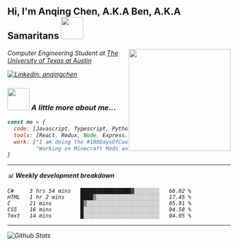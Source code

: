 <h2> Hi, I'm Anqing Chen, A.K.A Ben, A.K.A Samaritans <img src="https://media.giphy.com/media/mGcNjsfWAjY5AEZNw6/giphy.gif" width="50"></h2>
<img align='right' src="https://media.giphy.com/media/daZuNbOmzYuwoyp2ZJ/giphy.gif" width="230">
<p><em>Computer Engineering Student at <a href="http://www.utexas.edu">The University of Texas at Austin</a></p>

[![Linkedin: anqingchen](https://img.shields.io/badge/-anqingchen-blue?style=flat-square&logo=Linkedin&logoColor=white&link=https://www.linkedin.com/in/anqingchen/)](https://www.linkedin.com/in/anqingchen/)

### <img src="https://media.giphy.com/media/VgCDAzcKvsR6OM0uWg/giphy.gif" width="50"> A little more about me...  

```javascript
const me = {
  code: [Javascript, Typescript, Python, Java, C, C++, HTML, CSS],
  tools: [React, Redux, Node, Express, Flask, Docker],
  work: ["I am doing the #100DaysOfCode challenge", 
         "Working on Minecraft Mods and related content for @SpectralStudios"],
}
```
-------

📊 **Weekly development breakdown**
<!--START_SECTION:waka-->
```text
C#     3 hrs 54 mins   ████████████████▓░░░░░░░░   66.02 % 
HTML   1 hr 2 mins     ████▒░░░░░░░░░░░░░░░░░░░░   17.45 % 
C      21 mins         █▒░░░░░░░░░░░░░░░░░░░░░░░   05.91 % 
CSS    16 mins         █░░░░░░░░░░░░░░░░░░░░░░░░   04.58 % 
Text   14 mins         █░░░░░░░░░░░░░░░░░░░░░░░░   04.05 % 
```
<!--END_SECTION:waka-->

---

<img align="left" alt="Github Stats" src="https://github-readme-stats.vercel.app/api?username=anqingchen&show_icons=true&hide_border=true&count_private=true&theme=tokyonight" />
